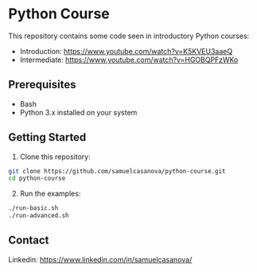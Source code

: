 # Python Course

This repository contains some code seen in introductory Python courses:
- Introduction: https://www.youtube.com/watch?v=K5KVEU3aaeQ
- Intermediate: https://www.youtube.com/watch?v=HGOBQPFzWKo

## Prerequisites

- Bash
- Python 3.x installed on your system

## Getting Started

1. Clone this repository:
```bash
git clone https://github.com/samuelcasanova/python-course.git
cd python-course
```

2. Run the examples:
```bash
./run-basic.sh
./run-advanced.sh
```

## Contact

Linkedin: https://www.linkedin.com/in/samuelcasanova/